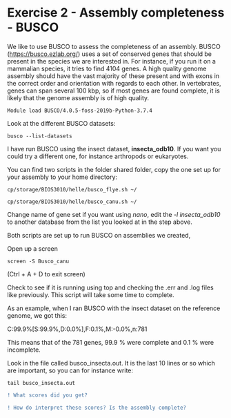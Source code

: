 # Exercise 2 - Assembly completeness - BUSCO

We like to use BUSCO to assess the completeness of an assembly. BUSCO (https://busco.ezlab.org/) uses a set of conserved genes that should be present in the species we are interested in. For instance, if you run it on a mammalian species, it tries to find 4104 genes. A high quality genome assembly should have the vast majority of these present and with exons in the correct order and orientation with regards to each other. In vertebrates, genes can span several 100 kbp, so if most genes are found complete, it is likely that the genome assembly is of high quality.

`Module load BUSCO/4.0.5-foss-2019b-Python-3.7.4`

Look at the different BUSCO datasets: 

`busco --list-datasets`

I have run BUSCO using the insect dataset, **insecta_odb10**. If you want you could try a different one, for instance arthropods or eukaryotes. 

You can find two scripts in the folder shared folder, copy the one set up for your assembly to your home directory:

`cp/storage/BIOS3010/helle/busco_flye.sh ~/`

`cp/storage/BIOS3010/helle/busco_canu.sh ~/`

Change name of gene set if you want using *nano*, edit the *-l insecta_odb10* to another database from the list you looked at in the step above. 

Both scripts are set up to run BUSCO on assemblies we created,

Open up a screen

`screen -S Busco_canu`

(Ctrl + A + D to exit screen)

Check to see if it is running using top and checking the .err and .log files like previously. This script will take some time to complete. 

As an example, when I ran BUSCO with the insect dataset on the reference genome, we got this:     

C:99.9%[S:99.9%,D:0.0%],F:0.1%,M:-0.0%,n:781

This means that of the 781 genes, 99.9 % were complete and 0.1 % were incomplete. 

Look in the file called busco_insecta.out. It is the last 10 lines or so which are important, so you can for instance write:

`tail busco_insecta.out`

````diff
! What scores did you get?

! How do interpret these scores? Is the assembly complete? 

